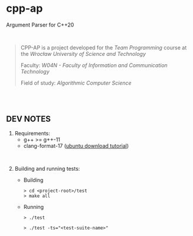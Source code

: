 # cpp-ap
Argument Parser for C++20

<br />

> CPP-AP is a project developed for the *Team Programming* course at the *Wrocław University of Science and Technology*
>
> Faculty: *W04N - Faculty of Information and Communication Technology*
>
> Field of study: *Algorithmic Computer Science*

<br />
<br />

## DEV NOTES

1. Requirements:
   * g++ >= g++-11
   * clang-format-17 ([ubuntu download tutorial](https://ubuntuhandbook.org/index.php/2023/09/how-to-install-clang-17-or-16-in-ubuntu-22-04-20-04/amp/?fbclid=IwAR1ZfJpoiitjwn8aMlKVWpFdkYmUqtaQwraJBju09v1gtc0jQANTgVeCuMY))

<br />

2. Building and running tests:

    * Building

        ```
        > cd <project-root>/test
        > make all
        ```

    * Running
        ```
        > ./test
        ```
        ```
        > ./test -ts="<test-suite-name>"
        ```
